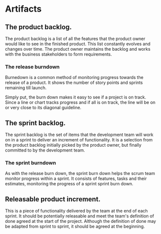 # Artifacts

## The product backlog.

The product backlog is a list of all the features that the product owner would like to see in the finished product. This list constantly evolves and changes over time.
The product owner maintains the backlog and works with the business stakeholders to form requirements.

### The release burndown

Burnedown is a common method of monitoring progress towards the release of a product. It shows the number of story points and sprints remaining till launch.

Simply put, the burn down makes it easy to see if a project is on track. Since a line or chart tracks progress and if all is on track, the line will be on or very close to its diagonal guideline.

## The sprint backlog.

The sprint backlog is the set of items that the development team will work on in a sprint to deliver an increment of functionality.
It is a selection from the product backlog initially picked by the product owner, but finally committed to by the development team.

### The sprint burndown

As with the release burn down, the sprint burn down helps the scrum team monitor progress within a sprint. It consists of features, tasks and their estimates, monitoring the progress of a sprint sprint burn down.

## Releasable product increment.

This is a piece of functionality delivered by the team at the end of each sprint.
It should be potentially releasable and meet the team's definition of done agreed at the start of the project.
Although the definition of done may be adapted from sprint to sprint, it should be agreed at the beginning.
